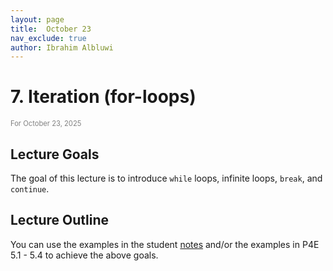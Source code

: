 ```yaml
---
layout: page
title:  October 23
nav_exclude: true
author: Ibrahim Albluwi
---
```


# **7.** Iteration (for-loops)
<span style="font-size: 0.8em; font-weight: normal; color: gray;">For October 23, 2025</span>

## Lecture Goals

The goal of this lecture is to introduce `while` loops, infinite loops, `break`, and `continue`.

## Lecture Outline

You can use the examples in the student [notes](/11102-f25/lessons/while-loops) and/or the examples in P4E 5.1 - 5.4 to achieve the above goals.